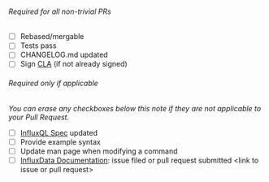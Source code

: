 ###### Required for all non-trivial PRs
- [ ] Rebased/mergable
- [ ] Tests pass
- [ ] CHANGELOG.md updated
- [ ] Sign [CLA](https://influxdata.com/community/cla/) (if not already signed)

###### Required only if applicable
_You can erase any checkboxes below this note if they are not applicable to your Pull Request._
- [ ] [InfluxQL Spec](https://github.com/influxdb/blob/master/influxql/README.md) updated
- [ ] Provide example syntax
- [ ] Update man page when modifying a command
- [ ] [InfluxData Documentation](https://github.com/influxdb/docs.influxdata.com): issue filed or pull request submitted \<link to issue or pull request\>
